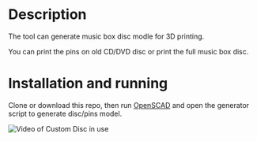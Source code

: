 # Description

The tool can generate music box disc modle for 3D printing.

You can print the pins on old CD/DVD disc or print the full music box disc.


# Installation and running

Clone or download this repo, then run [OpenSCAD](http://www.openscad.org/) and open the generator script to generate disc/pins model.

![Video of Custom Disc in use](https://www.youtube.com/watch?v=Yaqf_YXYPqA)



